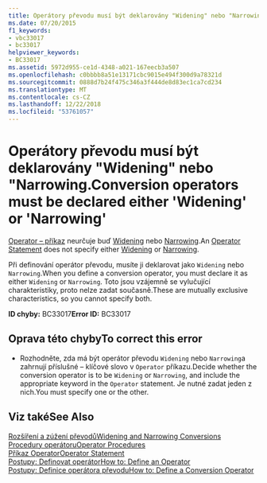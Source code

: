 ```yaml
---
title: Operátory převodu musí být deklarovány "Widening" nebo "Narrowing.
ms.date: 07/20/2015
f1_keywords:
- vbc33017
- bc33017
helpviewer_keywords:
- BC33017
ms.assetid: 5972d955-ce1d-4348-a021-167eecb3a507
ms.openlocfilehash: c0bbbb8a51e13171cbc9015e494f300d9a78321d
ms.sourcegitcommit: 0888d7b24f475c346a3f444de8d83ec1ca7cd234
ms.translationtype: MT
ms.contentlocale: cs-CZ
ms.lasthandoff: 12/22/2018
ms.locfileid: "53761057"
---
```

# <a name="conversion-operators-must-be-declared-either-widening-or-narrowing"></a><span data-ttu-id="01c3b-102">Operátory převodu musí být deklarovány "Widening" nebo "Narrowing.</span><span class="sxs-lookup"><span data-stu-id="01c3b-102">Conversion operators must be declared either 'Widening' or 'Narrowing'</span></span>
<span data-ttu-id="01c3b-103">[Operator – příkaz](../../visual-basic/language-reference/statements/operator-statement.md) neurčuje buď [Widening](../../visual-basic/language-reference/modifiers/widening.md) nebo [Narrowing](../../visual-basic/language-reference/modifiers/narrowing.md).</span><span class="sxs-lookup"><span data-stu-id="01c3b-103">An [Operator Statement](../../visual-basic/language-reference/statements/operator-statement.md) does not specify either [Widening](../../visual-basic/language-reference/modifiers/widening.md) or [Narrowing](../../visual-basic/language-reference/modifiers/narrowing.md).</span></span>  
  
 <span data-ttu-id="01c3b-104">Při definování operátor převodu, musíte ji deklarovat jako `Widening` nebo `Narrowing`.</span><span class="sxs-lookup"><span data-stu-id="01c3b-104">When you define a conversion operator, you must declare it as either `Widening` or `Narrowing`.</span></span> <span data-ttu-id="01c3b-105">Toto jsou vzájemně se vylučující charakteristiky, proto nelze zadat současně.</span><span class="sxs-lookup"><span data-stu-id="01c3b-105">These are mutually exclusive characteristics, so you cannot specify both.</span></span>  
  
 <span data-ttu-id="01c3b-106">**ID chyby:** BC33017</span><span class="sxs-lookup"><span data-stu-id="01c3b-106">**Error ID:** BC33017</span></span>  
  
## <a name="to-correct-this-error"></a><span data-ttu-id="01c3b-107">Oprava této chyby</span><span class="sxs-lookup"><span data-stu-id="01c3b-107">To correct this error</span></span>  
  
-   <span data-ttu-id="01c3b-108">Rozhodněte, zda má být operátor převodu `Widening` nebo `Narrowing`a zahrnují příslušné – klíčové slovo v `Operator` příkazu.</span><span class="sxs-lookup"><span data-stu-id="01c3b-108">Decide whether the conversion operator is to be `Widening` or `Narrowing`, and include the appropriate keyword in the `Operator` statement.</span></span> <span data-ttu-id="01c3b-109">Je nutné zadat jeden z nich.</span><span class="sxs-lookup"><span data-stu-id="01c3b-109">You must specify one or the other.</span></span>  
  
## <a name="see-also"></a><span data-ttu-id="01c3b-110">Viz také</span><span class="sxs-lookup"><span data-stu-id="01c3b-110">See Also</span></span>  
 [<span data-ttu-id="01c3b-111">Rozšíření a zúžení převodů</span><span class="sxs-lookup"><span data-stu-id="01c3b-111">Widening and Narrowing Conversions</span></span>](../../visual-basic/programming-guide/language-features/data-types/widening-and-narrowing-conversions.md)  
 [<span data-ttu-id="01c3b-112">Procedury operátoru</span><span class="sxs-lookup"><span data-stu-id="01c3b-112">Operator Procedures</span></span>](../../visual-basic/programming-guide/language-features/procedures/operator-procedures.md)  
 [<span data-ttu-id="01c3b-113">Příkaz Operator</span><span class="sxs-lookup"><span data-stu-id="01c3b-113">Operator Statement</span></span>](../../visual-basic/language-reference/statements/operator-statement.md)  
 [<span data-ttu-id="01c3b-114">Postupy: Definovat operátor</span><span class="sxs-lookup"><span data-stu-id="01c3b-114">How to: Define an Operator</span></span>](../../visual-basic/programming-guide/language-features/procedures/how-to-define-an-operator.md)  
 [<span data-ttu-id="01c3b-115">Postupy: Definice operátora převodu</span><span class="sxs-lookup"><span data-stu-id="01c3b-115">How to: Define a Conversion Operator</span></span>](../../visual-basic/programming-guide/language-features/procedures/how-to-define-a-conversion-operator.md)
